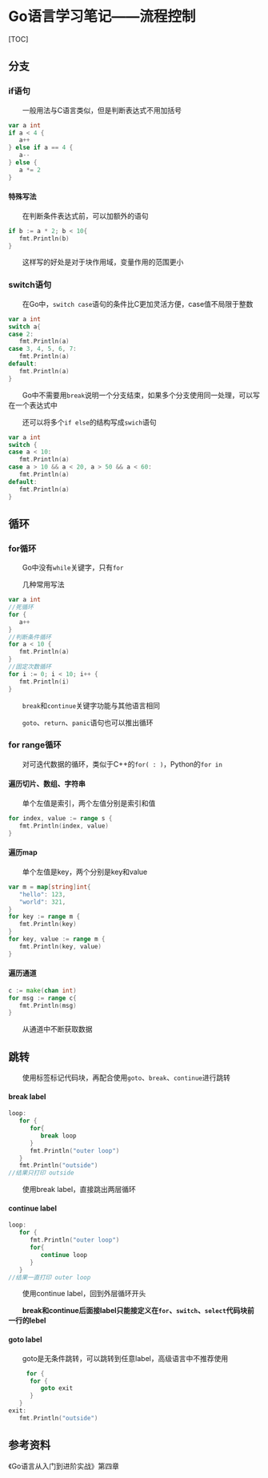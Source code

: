 # Go语言学习笔记——流程控制

[TOC]

## 分支

### if语句

&emsp;&emsp;一般用法与C语言类似，但是判断表达式不用加括号

```go
var a int
if a < 4 {
   a++
} else if a == 4 {
   a--
} else {
   a *= 2
}
```

#### 特殊写法

&emsp;&emsp;在判断条件表达式前，可以加额外的语句

```go
if b := a * 2; b < 10{
   fmt.Println(b)
}
```

&emsp;&emsp;这样写的好处是对于块作用域，变量作用的范围更小

### switch语句

&emsp;&emsp;在Go中，`switch case`语句的条件比C更加灵活方便，case值不局限于整数

```go
var a int
switch a{
case 2:
   fmt.Println(a)
case 3, 4, 5, 6, 7:
   fmt.Println(a)
default:
   fmt.Println(a)
}
```

&emsp;&emsp;Go中不需要用`break`说明一个分支结束，如果多个分支使用同一处理，可以写在一个表达式中

&emsp;&emsp;还可以将多个`if else`的结构写成`swich`语句

```go
var a int
switch {
case a < 10:
   fmt.Println(a)
case a > 10 && a < 20, a > 50 && a < 60:
   fmt.Println(a)
default:
   fmt.Println(a)
}
```

## 循环

### for循环

&emsp;&emsp;Go中没有`while`关键字，只有`for`

&emsp;&emsp;几种常用写法

```go
var a int
//死循环
for {
   a++
}
//判断条件循环
for a < 10 {
   fmt.Println(a)
}
//固定次数循环
for i := 0; i < 10; i++ {
   fmt.Println(i)
}
```

&emsp;&emsp;`break`和`continue`关键字功能与其他语言相同

&emsp;&emsp;`goto`、`return`、`panic`语句也可以推出循环

### for range循环

&emsp;&emsp;对可迭代数据的循环，类似于C++的`for( : )`，Python的`for in`

#### 遍历切片、数组、字符串

&emsp;&emsp;单个左值是索引，两个左值分别是索引和值

```go
for index, value := range s {
   fmt.Println(index, value)
}
```

#### 遍历map

&emsp;&emsp;单个左值是key，两个分别是key和value

```go
var m = map[string]int{
   "hello": 123,
   "world": 321,
}
for key := range m {
   fmt.Println(key)
}
for key, value := range m {
   fmt.Println(key, value)
}
```

#### 遍历通道

```go
c := make(chan int)
for msg := range c{
   fmt.Println(msg)
}
```

&emsp;&emsp;从通道中不断获取数据

## 跳转

&emsp;&emsp;使用标签标记代码块，再配合使用`goto`、`break`、`continue`进行跳转

#### break label

```go
loop:
   for {
      for{
         break loop
      }
      fmt.Println("outer loop")
   }
   fmt.Println("outside")
//结果只打印 outside
```

&emsp;&emsp;使用break label，直接跳出两层循环

#### continue label

```go
loop:
   for {
      fmt.Println("outer loop")
      for{
         continue loop
      }
   }
//结果一直打印 outer loop
```

&emsp;&emsp;使用continue label，回到外层循环开头

&emsp;&emsp;**break和continue后面接label只能接定义在`for`、`switch`、`select`代码块前一行的lebel**

#### goto label

&emsp;&emsp;goto是无条件跳转，可以跳转到任意label，高级语言中不推荐使用

```go
	 for {
      for {
         goto exit
      }
   }
exit:
   fmt.Println("outside")
```

## 参考资料

《Go语言从入门到进阶实战》第四章